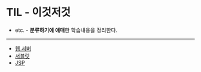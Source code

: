 # TIL - 이것저것
- etc. - **분류하기에 애매**한 학습내용을 정리한다. 

--- 

- [웹 서버](https://github.com/keonmon/TIL/blob/main/%EC%9D%B4%EA%B2%83%EC%A0%80%EA%B2%83/WebServer.md)
- [서블릿](https://github.com/keonmon/TIL/blob/main/%EC%9D%B4%EA%B2%83%EC%A0%80%EA%B2%83/servlet.md)
- [JSP](https://github.com/keonmon/TIL/blob/main/%EC%9D%B4%EA%B2%83%EC%A0%80%EA%B2%83/jsp.md)
